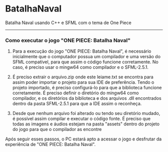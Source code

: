 # BatalhaNaval
Batalha Naval usando C++ e SFML com o tema de One Piece

---

### Como executar o jogo "ONE PIECE: Batalha Naval" 

1. Para a execução do jogo "ONE PIECE: Batalha Naval", é necessário inicialmente que o computador possua um compilador e uma versão do SFML 
compatível, para que assim o código funcione corretamente. No caso, é preciso usar o mingw64 como compilador e o SFML-2.5.1.

2. É preciso extrair o arquivo.zip onde este leiame.txt se encontra para assim poder importar o projeto para sua IDE de preferência. Tendo o projeto importado, é preciso configurá-lo para que a biblioteca funcione corretamente. É preciso definir o diretório do mingw64 como compilador, e os diretórios da biblioteca e dos arquivos .dll encontrados dentro da pasta SFML-2.5.1 para que a IDE assim o reconheça.

3. Desde que nenhum arquivo foi alterado ou tendo seu diretório mudado, é possível assim compilar e executar o código fonte. É preciso que todas as imagens e áudios estejam na pasta "assets" dentro do projeto do jogo para que o compilador as encontre


Após seguir esses passos, o PC estará apto a acessar o jogo e desfrutar da experiência de "ONE PIECE: Batalha Naval".
